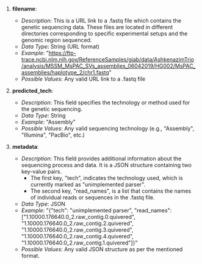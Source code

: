 1. **filename**: 
    - *Description*: This is a URL link to a .fastq file which contains the genetic sequencing data. These files are located in different directories corresponding to specific experimental setups 
and the genomic region sequenced.
    - *Data Type*: String (URL format)
    - *Example*: "https://ftp-trace.ncbi.nlm.nih.gov/ReferenceSamples/giab/data/AshkenazimTrio/analysis/MSSM_MsPAC_SVs_assemblies_06042019/HG002/MsPAC_assemblies/haplotype_2/chr1.fastq"
    - *Possible Values*: Any valid URL link to a .fastq file

2. **predicted_tech**: 
    - *Description*: This field specifies the technology or method used for the genetic sequencing.
    - *Data Type*: String
    - *Example*: "Assembly"
    - *Possible Values*: Any valid sequencing technology (e.g., "Assembly", "Illumina", "PacBio", etc.)

3. **metadata**: 
    - *Description*: This field provides additional information about the sequencing process and data. It is a JSON structure containing two key-value pairs. 
        - The first key, "tech", indicates the technology used, which is currently marked as "unimplemented parser".
        - The second key, "read_names", is a list that contains the names of individual reads or sequences in the .fastq file.
    - *Data Type*: JSON
    - *Example*: "{"tech": "unimplemented parser", "read_names": ["1.10000.176640.0_2.raw_contig.0.quivered", "1.10000.176640.0_2.raw_contig.2.quivered", 
"1.10000.176640.0_2.raw_contig.3.quivered", "1.10000.176640.0_2.raw_contig.4.quivered", "1.10000.176640.0_2.raw_contig.1.quivered"]}"
    - *Possible Values*: Any valid JSON structure as per the mentioned format.

